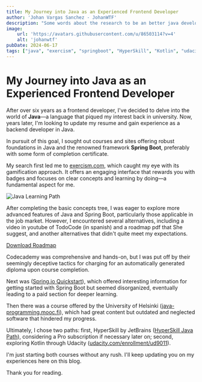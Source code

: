 ```yaml
---
title: My Journey into Java as an Experienced Frontend Developer
author: 'Johan Vargas Sanchez - JohanWTF'
description: "Some words about the research to be an better java developer being a experienced frontend dev."
image:
    url: 'https://avatars.githubusercontent.com/u/86503114?v=4'
    alt: 'johanwtf'
pubDate: 2024-06-17
tags: ["java", "exercism", "springboot", "HyperSkill", "Kotlin", "udacity", "JetBrains"]
---
```

# My Journey into Java as an Experienced Frontend Developer

After over six years as a frontend developer, I've decided to delve into the world of **Java**—a language that piqued my interest back in university. Now, years later, I'm looking to update my resume and gain experience as a backend developer in Java.

In pursuit of this goal, I sought out courses and sites offering robust foundations in Java and the renowned framework **Spring Boot**, preferably with some form of completion certificate.

My search first led me to [exercism.com](https://exercism.com), which caught my eye with its gamification approach. It offers an engaging interface that rewards you with badges and focuses on clear concepts and learning by doing—a fundamental aspect for me.

![Java Learning Path](https://lh3.googleusercontent.com/u/0/drive-viewer/AKGpihbREojgovd97T-zXQT9ZOrU8Lb2EjsA6pRw5yD0HYb1hmAZJyuCB7yigGHwNW_GF-Tcre0_Shao1TksEGj6rE7TTIbQc5VsFWw=w2560-h911-rw-v1)

After completing the basic concepts tree, I was eager to explore more advanced features of Java and Spring Boot, particularly those applicable in the job market. However, I encountered several alternatives, including a video in youtube of TodoCode (in spanish) and a roadmap pdf that She suggest, and another alternatives that didn't quite meet my expectations.

[Download Roadmap](https://bit.ly/javaroadmaptodocode)

Codecademy was comprehensive and hands-on, but I was put off by their seemingly deceptive tactics for charging for an automatically generated diploma upon course completion.

Next was ([Spring.io Quickstart](https://spring.io/quickstart)), which offered interesting information for getting started with Spring Boot but seemed disorganized, eventually leading to a paid section for deeper learning.

Then there was a course offered by the University of Helsinki ([java-programming.mooc.fi](https://java-programming.mooc.fi/)), which had great content but outdated and neglected software that hindered my progress.

Ultimately, I chose two paths: first, HyperSkill by JetBrains ([HyperSkill Java Path](https://hyperskill.org/categories/2)), considering a Pro subscription if necessary later on; second, exploring Kotlin through Udacity ([udacity.com/enrollment/ud9011](https://www.udacity.com/enrollment/ud9011)).

I'm just starting both courses without any rush. I'll keep updating you on my experiences here on this blog.

Thank you for reading.
